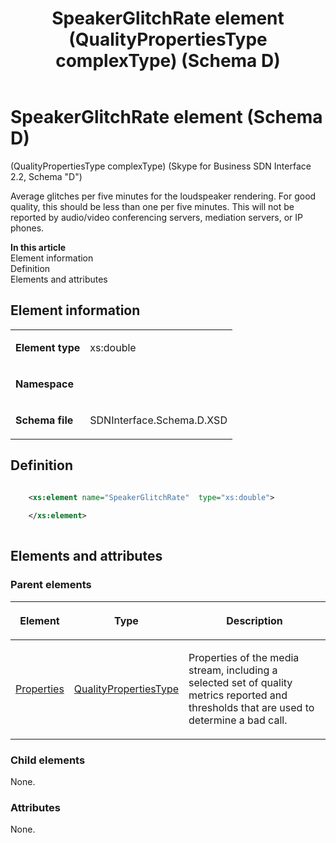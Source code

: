 ﻿---
title: SpeakerGlitchRate element (QualityPropertiesType complexType) (Schema D)
description: An overview of the SpeakerGlitchRate element (QualityPropertiesType complexType) (Schema D).
TOCTitle: SpeakerGlitchRate element
ms:assetid: 1d8c39b6-d1b0-ba96-8c17-7ec4a385be25
ms:mtpsurl: https://msdn.microsoft.com/library/Mt170994(v=office.16)
ms:contentKeyID: 65855569
ms.date: 08/24/2015
mtps_version: v=office.16
dev_langs:
- xml
---

# SpeakerGlitchRate element (Schema D)

(QualityPropertiesType complexType) (Skype for Business SDN Interface 2.2, Schema "D")

Average glitches per five minutes for the loudspeaker rendering. For good quality, this should be less than one per five minutes. This will not be reported by audio/video conferencing servers, mediation servers, or IP phones.


**In this article**  
Element information  
Definition  
Elements and attributes  

## Element information

<table>
<colgroup>
<col />
<col />
</colgroup>
<tbody>
<tr class="odd">
<td><p><strong>Element type</strong></p></td>
<td><p>xs:double</p></td>
</tr>
<tr class="even">
<td><p><strong>Namespace</strong></p></td>
<td><p></p></td>
</tr>
<tr class="odd">
<td><p><strong>Schema file</strong></p></td>
<td><p>SDNInterface.Schema.D.XSD</p></td>
</tr>
</tbody>
</table>


## Definition

```xml

    <xs:element name="SpeakerGlitchRate"  type="xs:double">
    
    </xs:element>
  
```

## Elements and attributes

### Parent elements

<table>
<colgroup>
<col />
<col />
<col />
</colgroup>
<thead>
<tr class="header">
<th><p>Element</p></th>
<th><p>Type</p></th>
<th><p>Description</p></th>
</tr>
</thead>
<tbody>
<tr class="odd">
<td><p><a href="properties-element-qualitytype-complextype-skype-for-business-sdn-interface-2-2-schema-d.md">Properties</a></p></td>
<td><p><a href="qualitypropertiestype-complextype-skype-for-business-sdn-interface-2-2-schema-d.md">QualityPropertiesType</a></p></td>
<td><p>Properties of the media stream, including a selected set of quality metrics reported and thresholds that are used to determine a bad call.</p></td>
</tr>
</tbody>
</table>


### Child elements

None.

### Attributes

None.

